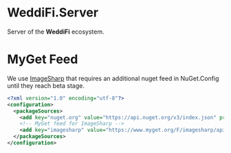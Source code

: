 WeddiFi.Server
=============

Server of the **WeddiFi** ecosystem.

# MyGet Feed
We use [ImageSharp](https://github.com/JimBobSquarePants/ImageSharp) that requires an additional nuget feed in NuGet.Config until they reach beta stage.

````xml
<?xml version="1.0" encoding="utf-8"?>
<configuration>
  <packageSources>
    <add key="nuget.org" value="https://api.nuget.org/v3/index.json" protocolVersion="3" />
    <!-- MyGet feed for ImageSharp -->
    <add key="imagesharp" value="https://www.myget.org/F/imagesharp/api/v3/index.json" protocolVersion="3" />
  </packageSources>
</configuration>
````